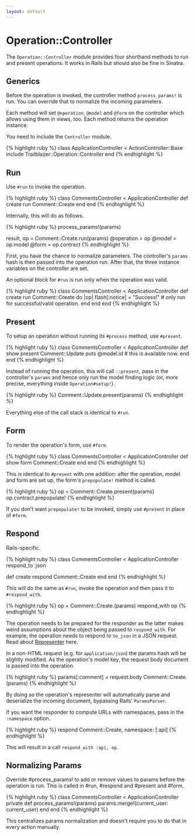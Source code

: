 ```yaml
---
layout: default
---
```


# Operation::Controller

The `Operation::Controller` module provides four shorthand methods to run and present operations. It works in Rails but should also be fine in Sinatra.

## Generics

Before the operation is invoked, the controller method `process_params!` is run. You can override that to normalize the incoming parameters.

Each method will set `@operation`, `@model` and `@form` on the controller which allows using them in views, too. Each method returns the operation instance.

You need to include the `Controller` module.

{% highlight ruby %}
class ApplicationController < ActionController::Base
  include Trailblazer::Operation::Controller
end
{% endhighlight %}


## Run

Use `#run` to invoke the operation.

{% highlight ruby %}
class CommentsController < ApplicationController
  def create
    run Comment::Create
  end
end
{% endhighlight %}

Internally, this will do as follows.

{% highlight ruby %}
process_params!(params)

result, op = Comment::Create.run(params)
@operation = op
@model     = op.model
@form      = op.contract
{% endhighlight %}

First, you have the chance to normalize parameters. The controller's `params` hash is then passed into the operation run. After that, the three instance variables on the controller are set.

An optional block for `#run` is run only when the operation was valid.

{% highlight ruby %}
class CommentsController < ApplicationController
  def create
    run Comment::Create do |op|
      flash[:notice] = "Success!" # only run for successful/valid operation.
    end
  end
end
{% endhighlight %}

## Present

To setup an operation without running its `#process` method, use `#present`.

{% highlight ruby %}
class CommentsController < ApplicationController
  def show
    present Comment::Update
    puts @model.id # this is available now.
  end
end
{% endhighlight %}

Instead of running the operation, this will call `::present`, pass in the controller's `params` and hence only run the model finding logic (or, more precise, everything inside `Operation#setup!`).

{% highlight ruby %}
Comment::Update.present(params)
{% endhighlight %}

Everything else of the call stack is identical to `#run`.

## Form

To render the operation's form, use `#form`.

{% highlight ruby %}
class CommentsController < ApplicationController
  def show
    form Comment::Create
  end
end
{% endhighlight %}

This is identical to `#present` with one addition: after the operation, model and form are set up, the form's `prepopulate!` method is called.

{% highlight ruby %}
op = Comment::Create.present(params)
op.contract.prepopulate!
{% endhighlight %}

If you don't want `prepopulate!` to be invoked, simply use `#present` in place of `#form`.

## Respond

Rails-specific.

{% highlight ruby %}
class CommentsController < ApplicationController
  respond_to :json

  def create
    respond Comment::Create
  end
end
{% endhighlight %}

This will do the same as `#run`, invoke the operation and then pass it to `#respond_with`.

{% highlight ruby %}
op = Comment::Create.(params)
respond_with op
{% endhighlight %}

The operation needs to be prepared for the responder as the latter makes weird assumptions about the object being passed to `respond_with`. For example, the operation needs to respond to `to_json` in a JSON request. Read about [Representer](representer.html) here.

In a non-HTML request (e.g. for `application/json`) the params hash will be slightly modified. As the operation's model key, the request body document is passed into the operation.

{% highlight ruby %}
params[:comment] = request.body
Comment::Create.(params)
{% endhighlight %}

By doing so the operation's representer will automatically parse and deserialize the incoming document, bypassing Rails' `ParamsParser`.

If you want the responder to compute URLs with namespaces, pass in the `:namespace` option.

{% highlight ruby %}
respond Comment::Create, namespace: [:api]
{% endhighlight %}

This will result in a call `respond_with :api, op`.

## Normalizing Params

Override #process_params! to add or remove values to params before the operation is run. This is called in #run, #respond and #present and #form.

{% highlight ruby %}
class CommentsController < ApplicationController
private
  def process_params!(params)
    params.merge!(current_user: current_user)
  end
end
{% endhighlight %}

This centralizes params normalization and doesn't require you to do that in every action manually.